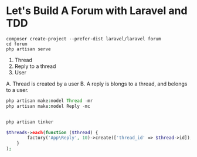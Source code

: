 # Let's Build A Forum with Laravel and TDD

```
composer create-project --prefer-dist laravel/laravel forum
cd forum
php artisan serve
```

1. Thread
2. Reply to a thread
3. User

A. Thread is created by a user
B. A reply is blongs to a thread, and belongs to a user.


```php
php artisan make:model Thread -mr
php artisan make:model Reply -mc


php artisan tinker

$threads->each(function ($thread) {
		factory('App\Reply', 10)->create(['thread_id' => $thread->id]);
	}
);
```
